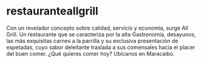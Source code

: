 # restauranteallgrill
Con un revelador concepto sobre calidad, servicio y economía, surge All Grill. Un restaurante que se caracteriza por la alta Gastronomía, desayunos, las más exquisitas carnes a la parrilla y su exclusiva presentación de espetadas, cuyo sabor deleitante traslada a sus comensales hacia el placer del buen comer. ¿Qué quieres comer hoy? Ubícanos en Maracaibo.
